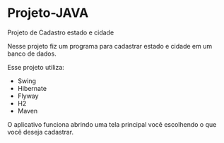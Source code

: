 # Projeto-JAVA

 Projeto de Cadastro estado e cidade

Nesse projeto fiz um programa para cadastrar estado e cidade em um banco de dados.

Esse projeto utiliza:

- Swing
- Hibernate
- Flyway
- H2
- Maven

O aplicativo funciona abrindo uma tela principal você escolhendo o que você deseja cadastrar.

